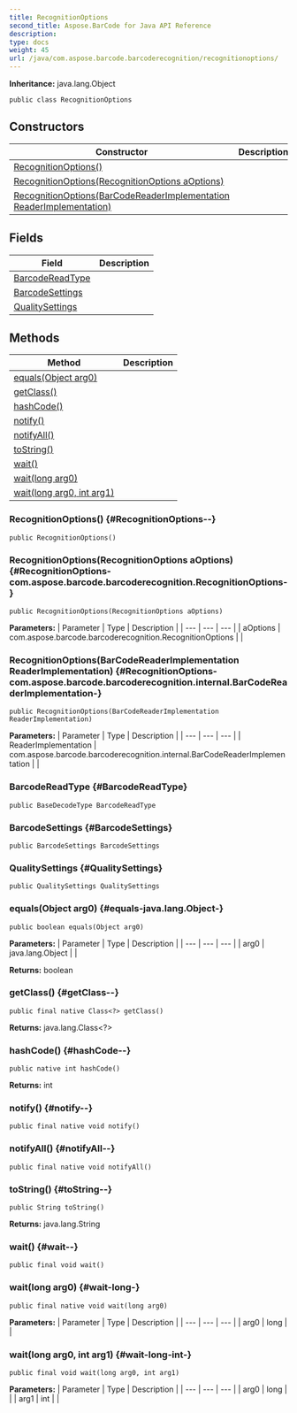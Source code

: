 ```yaml
---
title: RecognitionOptions
second_title: Aspose.BarCode for Java API Reference
description: 
type: docs
weight: 45
url: /java/com.aspose.barcode.barcoderecognition/recognitionoptions/
---
```

**Inheritance:**
java.lang.Object
```
public class RecognitionOptions
```
## Constructors

| Constructor | Description |
| --- | --- |
| [RecognitionOptions()](#RecognitionOptions--) |  |
| [RecognitionOptions(RecognitionOptions aOptions)](#RecognitionOptions-com.aspose.barcode.barcoderecognition.RecognitionOptions-) |  |
| [RecognitionOptions(BarCodeReaderImplementation ReaderImplementation)](#RecognitionOptions-com.aspose.barcode.barcoderecognition.internal.BarCodeReaderImplementation-) |  |
## Fields

| Field | Description |
| --- | --- |
| [BarcodeReadType](#BarcodeReadType) |  |
| [BarcodeSettings](#BarcodeSettings) |  |
| [QualitySettings](#QualitySettings) |  |
## Methods

| Method | Description |
| --- | --- |
| [equals(Object arg0)](#equals-java.lang.Object-) |  |
| [getClass()](#getClass--) |  |
| [hashCode()](#hashCode--) |  |
| [notify()](#notify--) |  |
| [notifyAll()](#notifyAll--) |  |
| [toString()](#toString--) |  |
| [wait()](#wait--) |  |
| [wait(long arg0)](#wait-long-) |  |
| [wait(long arg0, int arg1)](#wait-long-int-) |  |
### RecognitionOptions() {#RecognitionOptions--}
```
public RecognitionOptions()
```


### RecognitionOptions(RecognitionOptions aOptions) {#RecognitionOptions-com.aspose.barcode.barcoderecognition.RecognitionOptions-}
```
public RecognitionOptions(RecognitionOptions aOptions)
```


**Parameters:**
| Parameter | Type | Description |
| --- | --- | --- |
| aOptions | com.aspose.barcode.barcoderecognition.RecognitionOptions |  |

### RecognitionOptions(BarCodeReaderImplementation ReaderImplementation) {#RecognitionOptions-com.aspose.barcode.barcoderecognition.internal.BarCodeReaderImplementation-}
```
public RecognitionOptions(BarCodeReaderImplementation ReaderImplementation)
```


**Parameters:**
| Parameter | Type | Description |
| --- | --- | --- |
| ReaderImplementation | com.aspose.barcode.barcoderecognition.internal.BarCodeReaderImplementation |  |

### BarcodeReadType {#BarcodeReadType}
```
public BaseDecodeType BarcodeReadType
```


### BarcodeSettings {#BarcodeSettings}
```
public BarcodeSettings BarcodeSettings
```


### QualitySettings {#QualitySettings}
```
public QualitySettings QualitySettings
```


### equals(Object arg0) {#equals-java.lang.Object-}
```
public boolean equals(Object arg0)
```




**Parameters:**
| Parameter | Type | Description |
| --- | --- | --- |
| arg0 | java.lang.Object |  |

**Returns:**
boolean
### getClass() {#getClass--}
```
public final native Class<?> getClass()
```




**Returns:**
java.lang.Class<?>
### hashCode() {#hashCode--}
```
public native int hashCode()
```




**Returns:**
int
### notify() {#notify--}
```
public final native void notify()
```




### notifyAll() {#notifyAll--}
```
public final native void notifyAll()
```




### toString() {#toString--}
```
public String toString()
```




**Returns:**
java.lang.String
### wait() {#wait--}
```
public final void wait()
```




### wait(long arg0) {#wait-long-}
```
public final native void wait(long arg0)
```




**Parameters:**
| Parameter | Type | Description |
| --- | --- | --- |
| arg0 | long |  |

### wait(long arg0, int arg1) {#wait-long-int-}
```
public final void wait(long arg0, int arg1)
```




**Parameters:**
| Parameter | Type | Description |
| --- | --- | --- |
| arg0 | long |  |
| arg1 | int |  |

